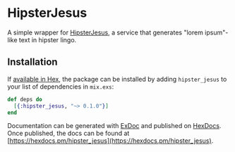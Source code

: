 # HipsterJesus

A simple wrapper for [HipsterJesus](http://hipsterjesus.com/), a service that generates "lorem ipsum"-like text in hipster lingo.

## Installation

If [available in Hex](https://hex.pm/docs/publish), the package can be installed
by adding `hipster_jesus` to your list of dependencies in `mix.exs`:

```elixir
def deps do
  [{:hipster_jesus, "~> 0.1.0"}]
end
```

Documentation can be generated with [ExDoc](https://github.com/elixir-lang/ex_doc)
and published on [HexDocs](https://hexdocs.pm). Once published, the docs can
be found at [https://hexdocs.pm/hipster_jesus](https://hexdocs.pm/hipster_jesus).

